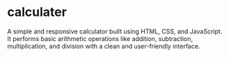 # calculater
A simple and responsive calculator built using HTML, CSS, and JavaScript. It performs basic arithmetic operations like addition, subtraction, multiplication, and division with a clean and user-friendly interface.
